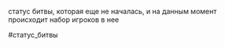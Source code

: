 статус битвы, которая еще не началась, и на данным момент происходит набор игроков в нее

#статус_битвы